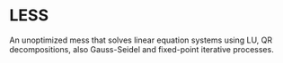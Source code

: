 # LESS

An unoptimized mess that solves linear equation systems using LU, QR decompositions, also Gauss-Seidel and fixed-point iterative processes.
